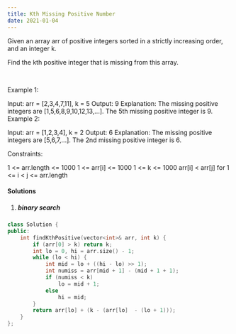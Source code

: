 ```yaml
---
title: Kth Missing Positive Number
date: 2021-01-04
---
```

Given an array arr of positive integers sorted in a strictly increasing order, and an integer k.

Find the kth positive integer that is missing from this array.

 

Example 1:

Input: arr = [2,3,4,7,11], k = 5
Output: 9
Explanation: The missing positive integers are [1,5,6,8,9,10,12,13,...]. The 5th missing positive integer is 9.
Example 2:

Input: arr = [1,2,3,4], k = 2
Output: 6
Explanation: The missing positive integers are [5,6,7,...]. The 2nd missing positive integer is 6.
 

Constraints:

1 <= arr.length <= 1000
1 <= arr[i] <= 1000
1 <= k <= 1000
arr[i] < arr[j] for 1 <= i < j <= arr.length

#### Solutions

1. ##### binary search

```cpp
class Solution {
public:
    int findKthPositive(vector<int>& arr, int k) {
        if (arr[0] > k) return k;
        int lo = 0, hi = arr.size() - 1;
        while (lo < hi) {
            int mid = lo + ((hi - lo) >> 1);
            int numiss = arr[mid + 1] - (mid + 1 + 1);
            if (numiss < k)
                lo = mid + 1;
            else
                hi = mid;
        }
        return arr[lo] + (k - (arr[lo]  - (lo + 1)));
    }
};
```